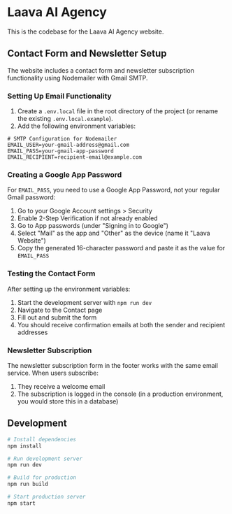 # Laava AI Agency

This is the codebase for the Laava AI Agency website.

## Contact Form and Newsletter Setup

The website includes a contact form and newsletter subscription functionality using Nodemailer with Gmail SMTP.

### Setting Up Email Functionality

1. Create a `.env.local` file in the root directory of the project (or rename the existing `.env.local.example`).
2. Add the following environment variables:

```
# SMTP Configuration for Nodemailer
EMAIL_USER=your-gmail-address@gmail.com
EMAIL_PASS=your-gmail-app-password
EMAIL_RECIPIENT=recipient-email@example.com
```

### Creating a Google App Password

For `EMAIL_PASS`, you need to use a Google App Password, not your regular Gmail password:

1. Go to your Google Account settings > Security
2. Enable 2-Step Verification if not already enabled
3. Go to App passwords (under "Signing in to Google")
4. Select "Mail" as the app and "Other" as the device (name it "Laava Website")
5. Copy the generated 16-character password and paste it as the value for `EMAIL_PASS`

### Testing the Contact Form

After setting up the environment variables:

1. Start the development server with `npm run dev`
2. Navigate to the Contact page
3. Fill out and submit the form
4. You should receive confirmation emails at both the sender and recipient addresses

### Newsletter Subscription

The newsletter subscription form in the footer works with the same email service. When users subscribe:

1. They receive a welcome email
2. The subscription is logged in the console (in a production environment, you would store this in a database)

## Development

```bash
# Install dependencies
npm install

# Run development server
npm run dev

# Build for production
npm run build

# Start production server
npm start
``` 